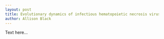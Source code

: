 ```yaml
---
layout: post
title: Evolutionary dynamics of infectious hematopoietic necrosis virus in Pacific salmon 
author: Allison Black
---
```


Text here...
